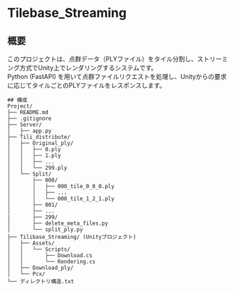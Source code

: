 # Tilebase_Streaming

## 概要
このプロジェクトは、点群データ（PLYファイル）をタイル分割し、ストリーミング方式でUnity上でレンダリングするシステムです。  
Python (FastAPI) を用いて点群ファイルリクエストを処理し、Unityからの要求に応じてタイルごとのPLYファイルをレスポンスします。

```
## 構成
Project/
├── README.md
├── .gitignore
├── Server/
│   ├── app.py
├── Tili_distribute/
│   ├── Original_ply/
│   │   ├── 0.ply
│   │   ├── 1.ply
│   │   ├── ...
│   │   └── 299.ply
│   └── Split/
│       ├── 000/
│       │   ├── 000_tile_0_0_0.ply
│       │   ├── ...
│       │   └── 000_tile_1_2_1.ply
│       ├── 001/
│       ├── ...
|       ├── 299/
│       ├── delete_meta_files.py
│       └── split_ply.py
├── Tilibase_Streaming/ (Unityプロジェクト)
│   ├── Assets/
│   │   └── Scripts/
│   │       ├── Download.cs
│   │       └── Rendering.cs
│   ├── Download_ply/
│   └── Pcx/
└── ディレクトリ構造.txt
```